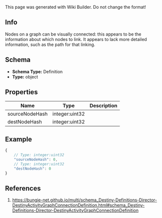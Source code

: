 <span class="wiki-builder">This page was generated with Wiki Builder. Do not change the format!</span>

## Info
Nodes on a graph can be visually connected: this appears to be the information about which nodes to link. It appears to lack more detailed information, such as the path for that linking.

## Schema
* **Schema Type:** Definition
* **Type:** object

## Properties
Name | Type | Description
---- | ---- | -----------
sourceNodeHash | integer:uint32 | 
destNodeHash | integer:uint32 | 

## Example
```javascript
{
    // Type: integer:uint32
    "sourceNodeHash": 0,
    // Type: integer:uint32
    "destNodeHash": 0
}

```

## References
1. https://bungie-net.github.io/multi/schema_Destiny-Definitions-Director-DestinyActivityGraphConnectionDefinition.html#schema_Destiny-Definitions-Director-DestinyActivityGraphConnectionDefinition
